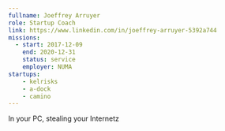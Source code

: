 ```yaml
---
fullname: Joeffrey Arruyer
role: Startup Coach
link: https://www.linkedin.com/in/joeffrey-arruyer-5392a744
missions:
  - start: 2017-12-09
    end: 2020-12-31
    status: service
    employer: NUMA
startups:
    - kelrisks
    - a-dock
    - camino
---
```


In your PC, stealing your Internetz
